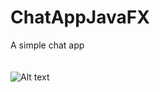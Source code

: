 # ChatAppJavaFX
A simple chat app
</br>
</br>
</br>
![Alt text](https://github.com/hoangvanphi2004/ChatAppJavaFX/blob/main/Screenshot%202023-12-07%20184803.png)
